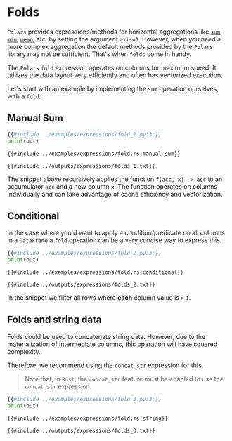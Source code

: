 # Folds

`Polars` provides expressions/methods for horizontal aggregations like [`sum`](POLARS_PY_REF_GUIDE/dataframe/api/polars.DataFrame.sum.html),
[`min`](POLARS_PY_REF_GUIDE/dataframe/api/polars.DataFrame.min.html), [`mean`](POLARS_PY_REF_GUIDE/dataframe/api/polars.DataFrame.mean.html),
etc. by setting the argument `axis=1`. However, when you need a more complex aggregation the default methods provided by the
`Polars` library may not be sufficient. That's when `folds` come in handy.

The `Polars` `fold` expression operates on columns for maximum speed. It utilizes the data layout very efficiently and often has vectorized execution.

Let's start with an example by implementing the `sum` operation ourselves, with a `fold`.

## Manual Sum

<div class="tabbed-blocks">

```python
{{#include ../examples/expressions/fold_1.py:3:}}
print(out)
```

```rust,noplayground
{{#include ../examples/expressions/fold.rs:manual_sum}}
```

</div>

```text
{{#include ../outputs/expressions/folds_1.txt}}
```

The snippet above recursively applies the function `f(acc, x) -> acc` to an accumulator `acc` and a new column `x`.
The function operates on columns individually and can take advantage of cache efficiency and vectorization.

## Conditional

In the case where you'd want to apply a condition/predicate on all columns in a `DataFrame` a `fold` operation can be
a very concise way to express this.

<div class="tabbed-blocks">

```python
{{#include ../examples/expressions/fold_2.py:3:}}
print(out)
```

```rust,noplayground
{{#include ../examples/expressions/fold.rs:conditional}}
```

</div>

```text
{{#include ../outputs/expressions/folds_2.txt}}
```

In the snippet we filter all rows where **each** column value is `>` `1`.

## Folds and string data

Folds could be used to concatenate string data. However, due to the materialization of intermediate columns, this
operation will have squared complexity.

Therefore, we recommend using the `concat_str` expression for this.

> Note that, in `Rust`, the `concat_str` feature must be enabled to use the `concat_str` expression.

<div class="tabbed-blocks">

```python
{{#include ../examples/expressions/fold_3.py:3:}}
print(out)
```

```rust,noplayground
{{#include ../examples/expressions/fold.rs:string}}
```

</div>

```text
{{#include ../outputs/expressions/folds_3.txt}}
```
